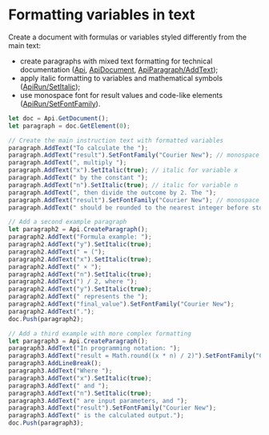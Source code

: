 # Formatting variables in text

Create a document with formulas or variables styled differently from the main text:

- create paragraphs with mixed text formatting for technical documentation ([Api](/docs/office-api/usage-api/text-document-api/Api/Api.md), [ApiDocument](/docs/office-api/usage-api/text-document-api/ApiDocument/ApiDocument.md), [ApiParagraph/AddText](/docs/office-api/usage-api/text-document-api/ApiParagraph/Methods/AddText.md));
- apply italic formatting to variables and mathematical symbols ([ApiRun/SetItalic](/docs/office-api/usage-api/text-document-api/ApiRun/Methods/SetItalic.md));
- use monospace font for result values and code-like elements ([ApiRun/SetFontFamily](/docs/office-api/usage-api/text-document-api/ApiRun/Methods/SetFontFamily.md)).

```ts editor-docx
let doc = Api.GetDocument();
let paragraph = doc.GetElement(0);

// Create the main instruction text with formatted variables
paragraph.AddText("To calculate the ");
paragraph.AddText("result").SetFontFamily("Courier New"); // monospace for result
paragraph.AddText(", multiply ");
paragraph.AddText("x").SetItalic(true); // italic for variable x
paragraph.AddText(" by the constant ");
paragraph.AddText("n").SetItalic(true); // italic for variable n
paragraph.AddText(", then divide the outcome by 2. The ");
paragraph.AddText("result").SetFontFamily("Courier New"); // monospace for result
paragraph.AddText(" should be rounded to the nearest integer before storing.");

// Add a second example paragraph
let paragraph2 = Api.CreateParagraph();
paragraph2.AddText("Formula example: ");
paragraph2.AddText("y").SetItalic(true);
paragraph2.AddText(" = (");
paragraph2.AddText("x").SetItalic(true);
paragraph2.AddText(" × ");
paragraph2.AddText("n").SetItalic(true);
paragraph2.AddText(") / 2, where ");
paragraph2.AddText("y").SetItalic(true);
paragraph2.AddText(" represents the ");
paragraph2.AddText("final_value").SetFontFamily("Courier New");
paragraph2.AddText(".");
doc.Push(paragraph2);

// Add a third example with more complex formatting
let paragraph3 = Api.CreateParagraph();
paragraph3.AddText("In programming notation: ");
paragraph3.AddText("result = Math.round((x * n) / 2)").SetFontFamily("Courier New").SetColor(0, 100, 0);
paragraph3.AddLineBreak();
paragraph3.AddText("Where ");
paragraph3.AddText("x").SetItalic(true);
paragraph3.AddText(" and ");
paragraph3.AddText("n").SetItalic(true);
paragraph3.AddText(" are input parameters, and ");
paragraph3.AddText("result").SetFontFamily("Courier New");
paragraph3.AddText(" is the calculated output.");
doc.Push(paragraph3);
```
